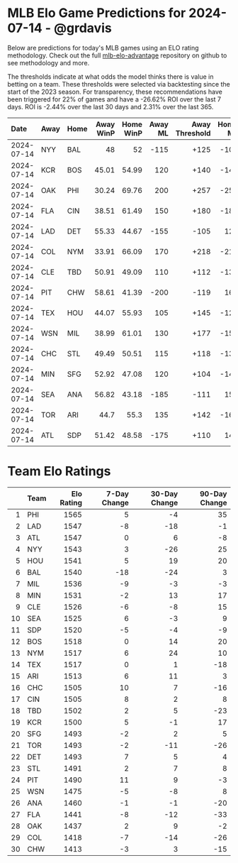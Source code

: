 # MLB Elo Game Predictions for 2024-07-14 - @grdavis
Below are predictions for today's MLB games using an ELO rating methodology. Check out the full [mlb-elo-advantage](https://github.com/grdavis/mlb-elo-advantage) repository on github to see methodology and more.

The thresholds indicate at what odds the model thinks there is value in betting on a team. These thresholds were selected via backtesting since the start of the 2023 season. For transparency, these recommendations have been triggered for 22% of games and have a -26.62% ROI over the last 7 days. ROI is -2.44% over the last 30 days and 2.31% over the last 365.

| Date       | Away   | Home   |   Away WinP |   Home WinP |   Away ML |   Away Threshold |   Home ML |   Home Threshold |
|:-----------|:-------|:-------|------------:|------------:|----------:|-----------------:|----------:|-----------------:|
| 2024-07-14 | NYY    | BAL    |       48    |       52    |      -115 |             +125 |      -105 |             +108 |
| 2024-07-14 | KCR    | BOS    |       45.01 |       54.99 |       120 |             +140 |      -145 |             -104 |
| 2024-07-14 | OAK    | PHI    |       30.24 |       69.76 |       200 |             +257 |      -250 |             -182 |
| 2024-07-14 | FLA    | CIN    |       38.51 |       61.49 |       150 |             +180 |      -185 |             -132 |
| 2024-07-14 | LAD    | DET    |       55.33 |       44.67 |      -155 |             -105 |       125 |             +142 |
| 2024-07-14 | COL    | NYM    |       33.91 |       66.09 |       170 |             +218 |      -210 |             -158 |
| 2024-07-14 | CLE    | TBD    |       50.91 |       49.09 |       110 |             +112 |      -130 |             +120 |
| 2024-07-14 | PIT    | CHW    |       58.61 |       41.39 |      -200 |             -119 |       165 |             +161 |
| 2024-07-14 | TEX    | HOU    |       44.07 |       55.93 |       105 |             +145 |      -125 |             -107 |
| 2024-07-14 | WSN    | MIL    |       38.99 |       61.01 |       130 |             +177 |      -155 |             -130 |
| 2024-07-14 | CHC    | STL    |       49.49 |       50.51 |       115 |             +118 |      -135 |             +114 |
| 2024-07-14 | MIN    | SFG    |       52.92 |       47.08 |       120 |             +104 |      -145 |             +129 |
| 2024-07-14 | SEA    | ANA    |       56.82 |       43.18 |      -185 |             -111 |       150 |             +150 |
| 2024-07-14 | TOR    | ARI    |       44.7  |       55.3  |       135 |             +142 |      -160 |             -105 |
| 2024-07-14 | ATL    | SDP    |       51.42 |       48.58 |      -175 |             +110 |       145 |             +122 |

# Team Elo Ratings
|    | Team   |   Elo Rating |   7-Day Change |   30-Day Change |   90-Day Change |
|---:|:-------|-------------:|---------------:|----------------:|----------------:|
|  1 | PHI    |         1565 |              5 |              -4 |              35 |
|  2 | LAD    |         1547 |             -8 |             -18 |              -1 |
|  3 | ATL    |         1547 |              0 |               6 |              -8 |
|  4 | NYY    |         1543 |              3 |             -26 |              25 |
|  5 | HOU    |         1541 |              5 |              19 |              20 |
|  6 | BAL    |         1540 |            -18 |             -24 |               3 |
|  7 | MIL    |         1536 |             -9 |              -3 |              -3 |
|  8 | MIN    |         1531 |             -2 |              13 |              17 |
|  9 | CLE    |         1526 |             -6 |              -8 |              15 |
| 10 | SEA    |         1525 |              6 |              -3 |               9 |
| 11 | SDP    |         1520 |             -5 |              -4 |              -9 |
| 12 | BOS    |         1518 |              0 |              14 |              20 |
| 13 | NYM    |         1517 |              6 |              24 |              10 |
| 14 | TEX    |         1517 |              0 |               1 |             -18 |
| 15 | ARI    |         1513 |              6 |              11 |               3 |
| 16 | CHC    |         1505 |             10 |               7 |             -16 |
| 17 | CIN    |         1505 |              8 |               2 |               8 |
| 18 | TBD    |         1502 |              2 |               5 |             -23 |
| 19 | KCR    |         1500 |              5 |              -1 |              17 |
| 20 | SFG    |         1493 |             -2 |               2 |               5 |
| 21 | TOR    |         1493 |             -2 |             -11 |             -26 |
| 22 | DET    |         1493 |              7 |               5 |               4 |
| 23 | STL    |         1491 |              2 |               7 |               8 |
| 24 | PIT    |         1490 |             11 |               9 |              -3 |
| 25 | WSN    |         1475 |             -5 |              -8 |               8 |
| 26 | ANA    |         1460 |             -1 |              -1 |             -20 |
| 27 | FLA    |         1441 |             -8 |             -12 |             -33 |
| 28 | OAK    |         1437 |              2 |               9 |              -2 |
| 29 | COL    |         1418 |             -7 |             -14 |             -26 |
| 30 | CHW    |         1413 |             -3 |               3 |             -15 |